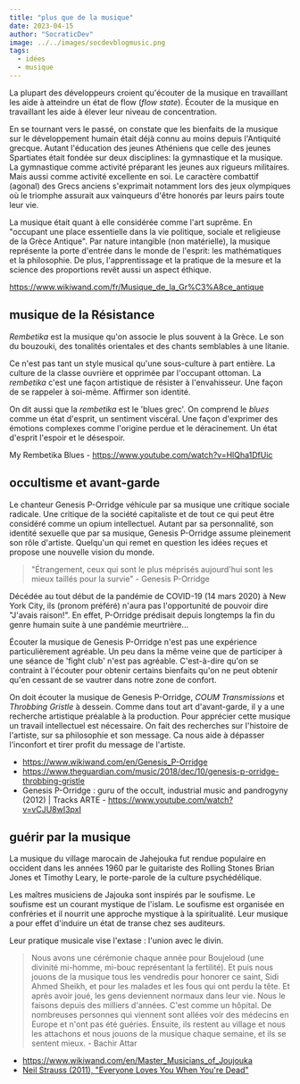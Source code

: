 ```yaml
---
title: "plus que de la musique"
date: 2023-04-15
author: "SocraticDev"
image: ../../images/socdevblogmusic.png
tags:
  - idées
  - musique
---
```


La plupart des développeurs croient qu'écouter de la musique en travaillant les
aide à atteindre un état de flow (_flow state_). Écouter de la musique en travaillant les
aide à élever leur niveau de concentration. 

En se tournant vers le passé, on constate que les bienfaits de la musique sur
le développement humain était déjà connu au moins depuis l'Antiquité grecque. Autant
l'éducation des jeunes Athéniens que celle des jeunes Spartiates était fondée sur
deux disciplines: la gymnastique et la musique. La gymnastique comme activité
préparant les jeunes aux rigueurs militaires. Mais aussi comme activité
excellente en soi. Le caractère combattif (agonal) des Grecs anciens
s'exprimait notamment lors des jeux olympiques où le triomphe assurait aux
vainqueurs d'être honorés par leurs pairs toute leur vie.

La musique était quant à elle considérée comme l'art suprême. En "occupant une
place essentielle dans la vie politique, sociale et religieuse de la Grèce
Antique". Par nature intangible (non matérielle), la musique représente la
porte d'entrée dans le monde de l'esprit: les mathématiques et la philosophie.
De plus, l'apprentissage et la pratique de la mesure et la science des
proportions revêt aussi un aspect éthique.

https://www.wikiwand.com/fr/Musique_de_la_Gr%C3%A8ce_antique

## musique de la Résistance

_Rembetika_ est la musique qu'on associe le plus souvent à la Grèce. Le son du
bouzouki, des tonalités orientales et des chants semblables à une litanie.

Ce n'est pas tant un style musical qu'une sous-culture à part entière. La culture de la
classe ouvrière et opprimée par l'occupant ottoman. La _rembetika_ c'est une façon artistique de
résister à l'envahisseur. Une façon de se rappeler à soi-même.
Affirmer son identité.

On dit aussi que la _rembetika_ est le 'blues grec'. On comprend le _blues_
comme un état d'esprit, un sentiment viscéral. Une façon d'exprimer des émotions
complexes comme l'origine perdue et le déracinement. Un état d'esprit l'espoir et
le désespoir.

My Rembetika Blues - https://www.youtube.com/watch?v=HlQha1DfUic

## occultisme et avant-garde

Le chanteur Genesis P-Orridge véhicule par sa musique une critique sociale
radicale. Une critique de la société capitaliste et de tout ce qui peut être
considéré comme un opium intellectuel. Autant par sa personnalité, son identité
sexuelle que par sa musique, Genesis P-Orridge assume pleinement son rôle
d'artiste. Quelqu'un qui remet en question les idées reçues et propose une
nouvelle vision du monde. 

> "Étrangement, ceux qui sont le plus méprisés aujourd'hui sont les mieux
> taillés pour la survie" - Genesis P-Orridge

Décédée au tout début de la pandémie de COVID-19 (14 mars 2020) à New York
City, ils (pronom préféré) n'aura pas l'opportunité de pouvoir dire "J'avais
raison!". En effet, P-Orridge prédisait depuis longtemps la fin du genre humain
suite à une pandémie meurtrière...

Écouter la musique de Genesis P-Orridge n'est pas une expérience
particulièrement agréable. Un peu dans la même veine que de participer à une séance
de 'fight club' n'est pas agréable. C'est-à-dire qu'on se contraint à l'écouter
pour obtenir certains bienfaits qu'on ne peut obtenir qu'en cessant de se
vautrer dans notre zone de confort.

On doit écouter la musique de Genesis P-Orridge, _COUM Transmissions_ et
_Throbbing Gristle_ à dessein. Comme dans tout art d'avant-garde, il y a une recherche
artistique préalable à la production. Pour apprécier cette musique un travail
intellectuel est nécessaire. On fait des recherches sur l'histoire de
l'artiste, sur sa philosophie et son message. Ca nous aide à dépasser
l'inconfort et tirer profit du message de l'artiste. 

- https://www.wikiwand.com/en/Genesis_P-Orridge
- https://www.theguardian.com/music/2018/dec/10/genesis-p-orridge-throbbing-gristle
- Genesis P-Orridge : guru of the occult, industrial music and pandrogyny
  (2012) | Tracks ARTE - https://www.youtube.com/watch?v=vCJU8wI3pxI

## guérir par la musique

La musique du village marocain de Jahejouka fut rendue populaire en occident
dans les années 1960 par le guitariste des Rolling Stones Brian
Jones et Timothy Leary, le porte-parole de la culture psychédélique.

Les maîtres musiciens de Jajouka sont inspirés par le soufisme. Le soufisme est un
courant mystique de l'islam. Le soufisme est organisée en confréries et il
nourrit une approche mystique à la spiritualité. Leur musique a pour effet d'induire un état de
transe chez ses auditeurs. 

Leur pratique musicale vise l'extase : l'union avec le divin.

> Nous avons une cérémonie chaque année pour Boujeloud (une divinité mi-homme,
> mi-bouc représentant la fertilité). Et puis nous jouons de la musique tous
> les vendredis pour honorer ce saint, Sidi Ahmed Sheikh, et pour les malades
> et les fous qui ont perdu la tête. Et après avoir joué, les gens deviennent
> normaux dans leur vie. Nous le faisons depuis des milliers d'années. C'est
> comme un hôpital. De nombreuses personnes qui viennent sont allées voir des
> médecins en Europe et n'ont pas été guéries. Ensuite, ils restent au village
> et nous les attachons et nous jouons de la musique chaque semaine, et ils se
> sentent mieux. - Bachir Attar


  - https://www.wikiwand.com/en/Master_Musicians_of_Joujouka
  - [Neil Strauss (2011), "Everyone Loves You When You're Dead"](https://www.neilstrauss.com/books/everyone-loves-you-when-youre-dead/)